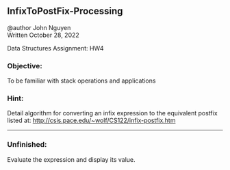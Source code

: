 ## InfixToPostFix-Processing

   @author John Nguyen  
   Written October 28, 2022

   Data Structures Assignment: HW4

   ### Objective: 
   To be familiar with stack operations and applications
   
   ### Hint:
   Detail algorithm for converting an infix expression to 
   the equivalent postfix listed at: 
   http://csis.pace.edu/~wolf/CS122/infix-postfix.htm

   ---

### Unfinished: 
   Evaluate the expression and display its value.
